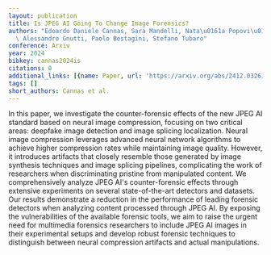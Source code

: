 ```yaml
---
layout: publication
title: Is JPEG AI Going To Change Image Forensics?
authors: "Edoardo Daniele Cannas, Sara Mandelli, Nata\u0161a Popovi\u0107, Ayman Alkhateeb,\
  \ Alessandro Gnutti, Paolo Bestagini, Stefano Tubaro"
conference: Arxiv
year: 2024
bibkey: cannas2024is
citations: 0
additional_links: [{name: Paper, url: 'https://arxiv.org/abs/2412.03261'}]
tags: []
short_authors: Cannas et al.
---
```

In this paper, we investigate the counter-forensic effects of the new JPEG AI
standard based on neural image compression, focusing on two critical areas:
deepfake image detection and image splicing localization. Neural image
compression leverages advanced neural network algorithms to achieve higher
compression rates while maintaining image quality. However, it introduces
artifacts that closely resemble those generated by image synthesis techniques
and image splicing pipelines, complicating the work of researchers when
discriminating pristine from manipulated content. We comprehensively analyze
JPEG AI's counter-forensic effects through extensive experiments on several
state-of-the-art detectors and datasets. Our results demonstrate a reduction in
the performance of leading forensic detectors when analyzing content processed
through JPEG AI. By exposing the vulnerabilities of the available forensic
tools, we aim to raise the urgent need for multimedia forensics researchers to
include JPEG AI images in their experimental setups and develop robust forensic
techniques to distinguish between neural compression artifacts and actual
manipulations.